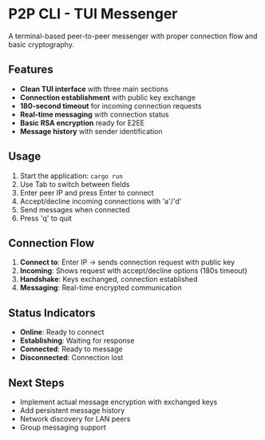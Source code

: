 # P2P CLI - TUI Messenger

A terminal-based peer-to-peer messenger with proper connection flow and basic cryptography.

## Features

- **Clean TUI interface** with three main sections
- **Connection establishment** with public key exchange
- **180-second timeout** for incoming connection requests
- **Real-time messaging** with connection status
- **Basic RSA encryption** ready for E2EE
- **Message history** with sender identification

## Usage

1. Start the application: `cargo run`
2. Use Tab to switch between fields
3. Enter peer IP and press Enter to connect
4. Accept/decline incoming connections with 'a'/'d'
5. Send messages when connected
6. Press 'q' to quit

## Connection Flow

1. **Connect to**: Enter IP → sends connection request with public key
2. **Incoming**: Shows request with accept/decline options (180s timeout)
3. **Handshake**: Keys exchanged, connection established
4. **Messaging**: Real-time encrypted communication

## Status Indicators

- **Online**: Ready to connect
- **Establishing**: Waiting for response
- **Connected**: Ready to message
- **Disconnected**: Connection lost

## Next Steps

- Implement actual message encryption with exchanged keys
- Add persistent message history
- Network discovery for LAN peers
- Group messaging support